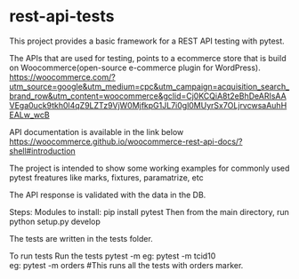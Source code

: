 # rest-api-tests

This project provides a basic framework for a REST API testing with pytest.

The APIs that are used for testing, points to a ecommerce store that is build on Woocommerce(open-source e-commerce plugin for WordPress).
https://woocommerce.com/?utm_source=google&utm_medium=cpc&utm_campaign=acquisition_search_brand_row&utm_content=woocommerce&gclid=Cj0KCQiA8t2eBhDeARIsAAVEga0uck9tkh0l4qZ9LZTz9VjW0MjfkpG1JL7i0gl0MUyrSx7OLjrvcwsaAuhHEALw_wcB

API documentation is available in the link below
https://woocommerce.github.io/woocommerce-rest-api-docs/?shell#introduction

The project is intended to show some working examples for commonly used pytest freatures like marks, fixtures, paramatrize, etc

The API response is validated with the data in the DB.

Steps:
Modules to install:
  pip install pytest
Then from the main directory, run
  python setup.py develop
  
 The tests are written in the tests folder.
 
 To run tests
 Run the tests
   pytest -m <the currosponding marker name>
   eg: pytest -m tcid10       
   eg: pytest -m orders       #This runs all the tests with orders marker.
   
